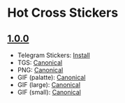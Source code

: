 # Hot Cross Stickers

## [1.0.0](1.0.0/)

- Telegram Stickers: [Install](https://t.me/addstickers/HotCross)
- TGS: [Canonical](1.0.0/tgs/)
- PNG: [Canonical](1.0.0/png/)
- GIF (palatte): [Canonical](1.0.0/Hot%20Cross%20Stickers%20V1.0.0.gif)
- GIF (large): [Canonical](1.0.0/gif/large/)
- GIF (small): [Canonical](1.0.0/gif/small/)
